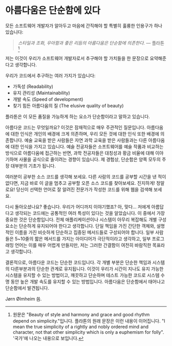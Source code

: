 # 아름다움은 단순함에 있다

모든 소프트웨어 개발자가 알아두고 마음에 간직해야 할 특별히 훌륭한 인용구가 하나 있습니다:

> *스타일과 조화, 우아함과 좋은 리듬의 아름다움은 단순함에 의존한다.* — 플라톤 [^1]

저는 이것이 우리가 소프트웨어 개발자로서 추구해야 할 가치들을 한 문장으로 요약해준다고 생각합니다.

우리가 코드에서 추구하는 여러 가지가 있습니다:

- 가독성 (Readability)
- 유지 관리성 (Maintainability)
- 개발 속도 (Speed of development)
- 찾기 힘든 아름다움의 질 (The elusive quality of beauty)

플라톤은 이 모든 품질을 가능하게 하는 요소가 단순함이라고 말하고 있습니다.

아름다운 코드는 무엇일까요? 이것은 잠재적으로 매우 주관적인 질문입니다. 아름다움에 대한 인식은 개인의 배경에 크게 의존하며, 우리 모든 것에 대한 인식 또한 배경에 의존합니다. 예술 교육을 받은 사람들은 자연 과학 교육을 받은 사람들과는 다른 아름다움에 대한 인식을 가지고 있습니다. 예술 전공자들은 소프트웨어를 예술 작품과 비교하는 방식으로 아름다움에 접근하는 반면, 과학 전공자들은 대칭성과 황금 비율에 대해 이야기하며 사물을 공식으로 줄이려는 경향이 있습니다. 제 경험상, 단순함은 양쪽 모두의 주장 대부분의 기초가 됩니다.

여러분이 공부한 소스 코드를 생각해 보세요. 다른 사람의 코드를 공부할 시간을 낸 적이 없다면, 지금 바로 이 글을 멈추고 공부할 오픈 소스 코드를 찾아보세요. 진지하게! 정말로요! 당신이 선택한 언어로 잘 알려진 전문가가 작성한 코드를 위해 웹을 검색해 보세요.

다시 돌아오셨나요? 좋습니다. 우리가 어디까지 이야기했죠? 아, 맞다... 저에게 아름답다고 생각되는 코드에는 공통적인 여러 특성이 있다는 것을 알았습니다. 이 중에서 가장 중요한 것은 단순함입니다. 전체 애플리케이션이나 시스템이 아무리 복잡해도 개별 구성 요소는 단순하게 유지되어야 한다고 생각합니다. 단일 책임을 가진 간단한 객체와, 설명적인 이름을 가진 비슷하게 단순하고 집중된 메서드들로 구성되어야 합니다. 일부 사람들은 5~10줄의 짧은 메서드를 가지는 아이디어가 극단적이라고 생각하고, 일부 프로그래밍 언어는 이를 매우 어렵게 만들지만, 저는 그러한 간결함이 여전히 바람직한 목표라고 생각합니다.

결론적으로, 아름다운 코드는 단순한 코드입니다. 각 개별 부분은 단순한 책임과 시스템의 다른부분과의 단순한 관계로 유지됩니다. 이것이 우리가 시간이 지나도 유지 가능한 시스템을 유지할 수 있는 방법이고, 깨끗하고 단순하며 테스트 가능한 코드로 시스템 수명 동안 높은 개발 속도를 유지할 수 있는 방법입니다. 아름다움은 단순함에서 태어나고 단순함에서 발견됩니다.

Jørn Ølmheim 씀.

[^1]: 원문은 "Beauty of style and harmony and grace and good rhythm depend on simplicity."입니다. 플라톤의 원래 문장은 이런 내용이 이어집니다. "I mean the true simplicity of a rightly and nobly ordered mind and character, not that other simplicity which is only a euphemism for folly". '국가'에 나오는 내용으로 보입니다.
